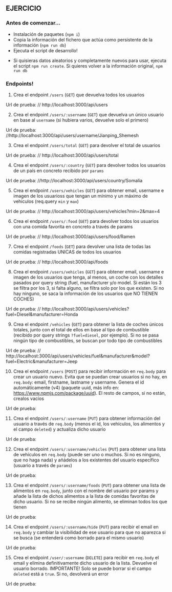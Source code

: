 ## EJERCICIO

### Antes de comenzar...

- Instalación de paquetes (`npm i`)
- Copia la información del fichero que actúa como persistente de la información (`npm run db`)
- Ejecuta el script de desarrollo!

* Si quisieras datos aleatorios y completamente nuevos para usar, ejecuta el script `npm run create`. Si quieres volver a la información original, `npm run db`

### Endpoints!

1. Crea el endpoint `/users` (`GET`) que devuelva todos los usuarios

Url de prueba:
    // http://localhost:3000/api/users




2. Crea el endpoint `/users/:username` (`GET`) que devuelva un único usuario en base al `username` (si hubiera varios, devuelve solo el primero)

Url de prueba:
    //http://localhost:3000/api/users/username/Jianping_Shemesh  


3. Crea el endpoint `/users/total` (`GET`) para devolver el total de usuarios

Url de prueba:
    // http://localhost:3000/api/users/total


4. Crea el endpoint `/users/:country` (`GET`) para devolver todos los usuarios de un país en concreto recibido por `params`

Url de prueba:
    //http://localhost:3000/api/users/country/Somalia


5. Crea el endpoint `/users/vehicles` (`GET`) para obtener email, username e imagen de los usuarioss que tengan un mínimo y un máximo de vehículos (req.query `min` y `max`)

Url de prueba:
    // http://localhost:3000/api/users/vehicles?min=2&max=4


6. Crea el endpoint `/users/:food` (`GET`) para devolver todos los usuarios con una comida favorita en concreto a través de params

Url de prueba:
    // http://localhost:3000/api/users/food/Ramen


7. Crea el endpoint `/foods` (`GET`) para devolver una lista de todas las comidas registradas UNICAS de todos los usuarios

Url de prueba:
    // http://localhost:3000/api/foods


8. Crea el endpoint `/users/vehicles` (`GET`) para obtener email, username e imagen de los usuarios que tenga, al menos, un coche con los detalles pasados por query string (fuel, manufacturer y/o model. Si están los 3 se filtra por los 3, si falta alguno, se filtra solo por los que existen. Si no hay ninguno, se saca la información de los usuarios que NO TIENEN COCHES)

Url de prueba:
    // http://localhost:3000/api/users/vehicles?fuel=Diesel&manufacturer=Honda
    


9. Crea el endpoint `/vehicles` (`GET`) para obtener la lista de coches únicos totales, junto con el total de ellos en base al tipo de combustible (recibido por query strings `?fuel=diesel`, por ejemplo). Si no se pasa ningún tipo de combustibles, se buscan por todo tipo de combustibles

Url de prueba:
      // http://localhost:3000/api/users/vehicles/fuel&manufacturer&model?fuel=Electric&manufacturer=Jeep


10. Crea el endpoint `/users` (`POST`) para recibir información en `req.body` para crear un usuario nuevo. Evita que se puedan crear usuarios si no hay, en `req.body`: email, firstname, lastname y username. Genera el id automáticamente (v4) (paquete uuid, más info en: https://www.npmjs.com/package/uuid). El resto de campos, si no están, crealos vacíos

Url de prueba:


11. Crea el endpoint `/users/:username` (`PUT`) para obtener información del usuario a través de `req.body` (menos el id, los vehículos, los alimentos y el campo `deleted`) y actualiza dicho usuario

Url de prueba:


12. Crea el endpoint `/users/:username/vehicles` (`PUT`) para obtener una lista de vehículos en `req.body` (puede ser uno o muchos. Si no es ninguno, que no haga nada) y añádelos a los existentes del usuario específico (usuario a través de `params`)

Url de prueba:


13. Crea el endpoint `/users/:username/foods` (`PUT`) para obtener una lista de alimentos en `req.body`, junto con el nombre del usuario por params y añade la lista de dichos alimentos a la lista de comidas favoritas de dicho usuario. Si no se recibe ningún alimento, se eliminan todos los que tienen

Url de prueba:


14. Crea el endpoint `/users/:username/hide` (`PUT`) para recibir el email en `req.body` y cambiar la visibilidad de ese usuario para que no aparezca si se busca (se entenderá como borrado para el mismo usuario)

Url de prueba:


15. Crea el endpoint `/user/:username` (`DELETE`) para recibir en `req.body` el email y elimina definitivamente dicho usuario de la lista. Devuelve el usuario borrado. IMPORTANTE! Solo se puede borrar si el campo `deleted` está a `true`. Si no, devolverá un error

Url de prueba:
